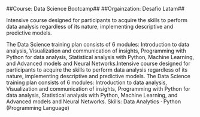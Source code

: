 ##Course: Data Science Bootcamp##
##Orgainzation: Desafío Latam##

Intensive course designed for participants to acquire the skills to perform data analysis regardless of its nature, implementing descriptive and predictive models. 

The Data Science training plan consists of 6 modules: Introduction to data analysis, Visualization and communication of insights, Programming with Python for data analysis, Statistical analysis with Python, Machine Learning, and Advanced models and Neural Networks.Intensive course designed for participants to acquire the skills to perform data analysis regardless of its nature, implementing descriptive and predictive models. The Data Science training plan consists of 6 modules: Introduction to data analysis, Visualization and communication of insights, Programming with Python for data analysis, Statistical analysis with Python, Machine Learning, and Advanced models and Neural Networks.
Skills: Data Analytics · Python (Programming Language)
